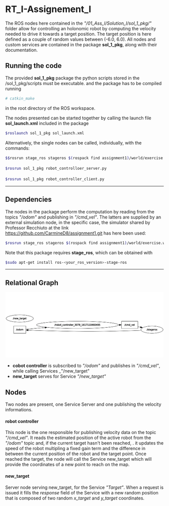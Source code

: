# RT_I-Assignement_I

The ROS nodes here contained in the _"/01_Ass_I/Solution_I/sol_1_pkg/"_ folder allow for controlling an holonomic robot by computing the velocity needed to drive it towards a target position.
The target position is here defined as a couple of random values between (-6.0, 6.0).
All nodes and custom services are contained in the package **sol_1_pkg**, along with their documentation.

## Running the code

The provided **sol_1_pkg** package the python scripts stored in the /sol_1_pkg/scripts must be executable. 
and the package has to be compiled running
 
```bash
# catkin_make
```
in the root directory of the ROS workspace.

The nodes presented can be started together by calling the launch file **sol_launch.xml** included in the package

```bash
$roslaunch sol_1_pkg sol_launch.xml
```

Alternatively, the single nodes can be called, individually, with the commands:

```bash
$$rosrun stage_ros stageros $(rospack find assignment1)/world/exercise.world

$rosrun sol_1_pkg robot_controlloer_server.py

$rosrun sol_1_pkg robot_controller_client.py
```

---------

## Dependencies

The nodes in the package perform the computation by reading from the topics _"/odom"_ and publishing in _"/cmd_vel"_.
The latters are supplied by an external simulation node, in the specific case, the simulator shared by Professor Recchiuto at the link https://github.com/CarmineD8/assignment1.git has here been used:

```bash
$rosrun stage_ros stageros $(rospack find assignment1)/world/exercise.world
```
Note that this package requires **stage_ros**, which can be obtained with
```bash
$sudo apt-get install ros-<your_ros_version>-stage-ros
```

---------

## Relational Graph

![relations between nodes and topics](Sol_1.png)
- **cobot controller** is subscribed to _"/odom"_ and publishes in _"/cmd_vel"_, while 
	calling Services _"/new_target"
- **new_target** serves for Service _"/new_target"_

## Nodes

Two nodes are present, one Service Server and one publishing the velocity informations.

#### robot controller

This node is the one responsible for publishing velocity data on the topic _"/cmd_vel"_.
It reads the estimated position of the active robot from the _"/odom"_ topic and, if the current target hasn't been reached, .
it updates the speed of the robot multipling a fixed gain term and the difference in between the current position of the robot and the target point.
Once reached the target, the node will call the Service new_target which will provide the coordinates of a new point to reach on the map.

#### new_target

Server node serving new_target, for the Service _"Target"_. When a request is issued 
it fills the _response_ field of the Service with a new random position that is composed of two random 
_x_target_ and _y_target_ coordinates.





